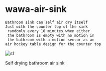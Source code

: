 # wawa-air-sink

```
Bathroom sink can self air dry itself
Just with the counter top of the sink
 randomly every 10 minutes when either
 the bathroom is empty with no motion in
 the bathroom with a motion sensor as an 
air hockey table design for the counter top
```

![s1](https://raw.githubusercontent.com/c4pt000/wawa-air-sink/main/IMG_20210911_134009426.jpg)

Self drying bathroom air sink
